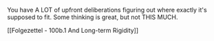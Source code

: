 You have A LOT of upfront deliberations figuring out where exactly it's supposed to fit. Some thinking is great, but not THIS MUCH.

[[Folgezettel - 100b.1 And Long-term Rigidity]]